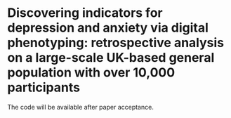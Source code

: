 # Discovering indicators for depression and anxiety via digital phenotyping: retrospective analysis on a large-scale UK-based general population with over 10,000 participants

The code will be available after paper acceptance.

